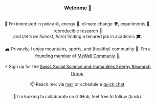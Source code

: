 <h3 align="center">Welcome 👋</h3>
<p align="center">
   <br>
👀 I’m interested in policy 🌐, energy 🔋, climate change 🌍, experiments 🎲, reproducible research 🔁<br> 
 and (<i>let's be honest, here</i>) finding a tenured job in academia 🎓. <br>  
    <br>
🏔️ Privately, I enjoy mountains, sports, and (healthy) community 🌈. I'm a founding member of <a href="https://mewellcommunity.ch" ">MeWell Communiy</a> 🧠. 
  <br>
<br> 
  ⚡️ Sign up for the <a href="https://t1p.de/SSHEnergy">Swiss Social Science and Humanities Energy Research Group</a>.  
  <br> 
  <br> 
 📫 Reach me: via <a href="mailto:gracia.brueckmann@unibe.ch">mail</a> or schedule a <a href="https://cal.com/brueckmann/quick-chat-15">quick chat</a>.
 <br><br>
    🤝  I’m looking to collaborate on GitHub, feel free to follow (back).<br>  
</p>






<!---
- 👋 Hi, I’m @brueckmann Nice to e-meet you!
- 👀 I’m (professionally) interested in policy, energy🔋, climate change🌍, transport🚗, experiments🎲, reproducible research 🔁 and finding a tenured job in academia🎓.
I organize the Swiss Social Science and Humanities Energy Research Group. Sign up here: https://t1p.de/SSHEnergy ⚡️
Privately, I enjoy mountains, cycling and community. I am found member of https://mewellcommunity.ch promoting mental health 🧠 among members of Universities around Zurich. 
- 🌱 I’m currently learning to use GitHub.
- 💞️ I’m looking to collaborate on here. 🤝
- 📫 How to reach me? Mastodon: @brueckmann@fediscience.org Bluesky: @brueckmann.bsky.social or mail me 
--->

<!---
brueckmann/brueckmann is a ✨ special ✨ repository because its `README.md` (this file) appears on your GitHub profile.
You can click the Preview link to take a look at your changes.
--->
